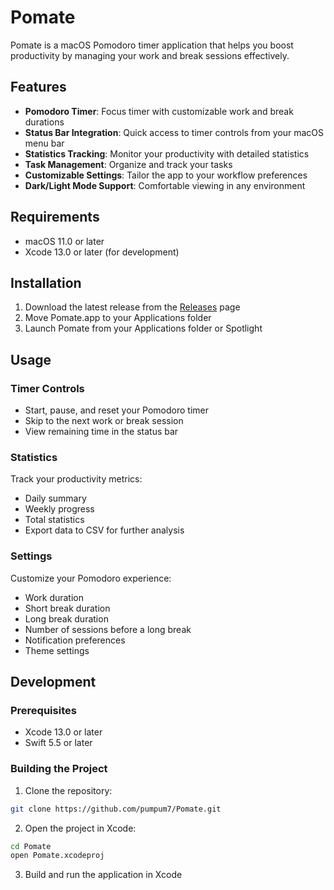 # Pomate

Pomate is a macOS Pomodoro timer application that helps you boost productivity by managing your work and break sessions effectively.

## Features

- **Pomodoro Timer**: Focus timer with customizable work and break durations
- **Status Bar Integration**: Quick access to timer controls from your macOS menu bar
- **Statistics Tracking**: Monitor your productivity with detailed statistics
- **Task Management**: Organize and track your tasks
- **Customizable Settings**: Tailor the app to your workflow preferences
- **Dark/Light Mode Support**: Comfortable viewing in any environment

## Requirements

- macOS 11.0 or later
- Xcode 13.0 or later (for development)

## Installation

1. Download the latest release from the [Releases](https://github.com/pumpum7/Pomate/releases) page
2. Move Pomate.app to your Applications folder
3. Launch Pomate from your Applications folder or Spotlight

## Usage

### Timer Controls

- Start, pause, and reset your Pomodoro timer
- Skip to the next work or break session
- View remaining time in the status bar

### Statistics

Track your productivity metrics:

- Daily summary
- Weekly progress
- Total statistics
- Export data to CSV for further analysis

### Settings

Customize your Pomodoro experience:

- Work duration
- Short break duration
- Long break duration
- Number of sessions before a long break
- Notification preferences
- Theme settings

## Development

### Prerequisites

- Xcode 13.0 or later
- Swift 5.5 or later

### Building the Project

1. Clone the repository:

```bash
git clone https://github.com/pumpum7/Pomate.git
```

2. Open the project in Xcode:

```bash
cd Pomate
open Pomate.xcodeproj
```

3. Build and run the application in Xcode
